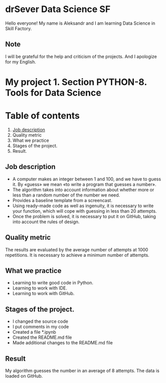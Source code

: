 # drSever Data Science SF
Hello everyone! My name is Aleksandr and I am learning Data Science in Skill Factory.
## Note
I will be grateful for the help and criticism of the projects. And I apologize for my English.

# My project 1. Section PYTHON-8. Tools for Data Science
# Table of contents
1. [Job description](https://github.com/drSever/drSever_data_science/tree/main/my_project_1#Job-description)
2. Quality metric
3. What we practice
4. Stages of the project.
5. Result.

## Job description

- A computer makes an integer between 1 and 100, and we have to guess it. By «guess» we mean «to write a program that guesses a number».
- The algorithm takes into account information about whether more or less than a random number of the number we need.
- Provides a baseline template from a screencast.
- Using ready-made code as well as ingenuity, it is necessary to write your function, which will cope with guessing in less than 20 attempts.
- Once the problem is solved, it is necessary to put it on GitHub, taking into account the rules of design.

## Quality metric

The results are evaluated by the average number of attempts at 1000 repetitions. It is necessary to achieve a minimum number of attempts.

## What we practice

- Learning to write good code in Python.
- Learning to work with IDE.
- Learning to work with GitHub.

## Stages of the project.

- I changed the source code
- I put comments in my code
- Created a file *.ipynb
- Created the README.md file
- Made additional changes to the README.md file

## Result

My algorithm guesses the number in an average of 8 attempts. The data is loaded on GitHub.


